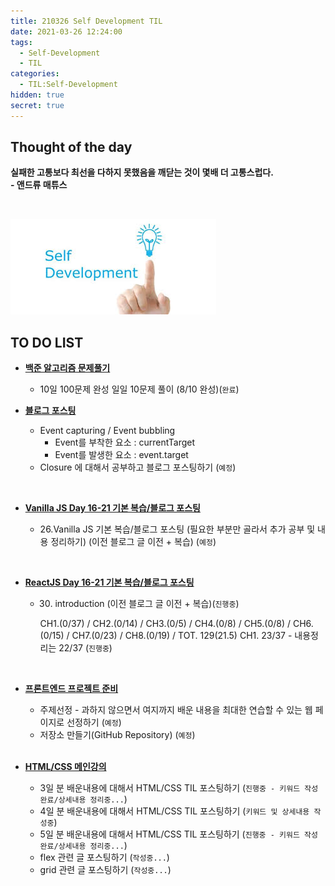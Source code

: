 ```yaml
---
title: 210326 Self Development TIL
date: 2021-03-26 12:24:00
tags:
  - Self-Development
  - TIL
categories:
  - TIL:Self-Development
hidden: true
secret: true
---
```


## **Thought of the day**

**실패한 고통보다 최선을 다하지 못했음을 깨닫는 것이 몇배 더 고통스럽다.**<br/> **- 앤드류 매튜스**

<br/>

![](/images/post_images/self_development_logo.jpg)

## **TO DO LIST**

- <ins>**백준 알고리즘 문제풀기**</ins>

  - 10일 100문제 완성 일일 10문제 풀이 (8/10 완성)(`완료`)

- <ins>**블로그 포스팅**</ins>
  - Event capturing / Event bubbling
    - Event를 부착한 요소 : currentTarget
    - Event를 발생한 요소 : event.target
  - Closure 에 대해서 공부하고 블로그 포스팅하기 (`예정`)
    <br/>

<!-- more -->
<br/>

- <ins>**Vanilla JS Day 16-21 기본 복습/블로그 포스팅**</ins>

  - 26.Vanilla JS 기본 복습/블로그 포스팅 (필요한 부분만 골라서 추가 공부 및 내용 정리하기) (이전 블로그 글 이전 + 복습) (`예정`)

<br/>

- <ins>**ReactJS Day 16-21 기본 복습/블로그 포스팅**</ins>

  - 30. introduction (이전 블로그 글 이전 + 복습)(`진행중`)

    CH1.(0/37) / CH2.(0/14) / CH3.(0/5) / CH4.(0/8) /
    CH5.(0/8) / CH6.(0/15) / CH7.(0/23) / CH8.(0/19) /
    TOT. 129(21.5)
    CH1. 23/37 - 내용정리는 22/37 (`진행중`)

<br/>

- <ins>**프론트엔드 프로젝트 준비**</ins>

  - 주제선정 - 과하지 않으면서 여지까지 배운 내용을 최대한 연습할 수 있는 웹 페이지로 선정하기 (`예정`)
  - 저장소 만들기(GitHub Repository) (`예정`)

  <br/>

- <ins>**HTML/CSS 메인강의**</ins>

  - 3일 분 배운내용에 대해서 HTML/CSS TIL 포스팅하기 (`진행중 - 키워드 작성 완료/상세내용 정리중...`)
  - 4일 분 배운내용에 대해서 HTML/CSS TIL 포스팅하기 (`키워드 및 상세내용 작성중`)
  - 5일 분 배운내용에 대해서 HTML/CSS TIL 포스팅하기 (`진행중 - 키워드 작성 완료/상세내용 정리중...`)
  - flex 관련 글 포스팅하기 (`작성중...`)
  - grid 관련 글 포스팅하기 (`작성중...`)

  <br/>
